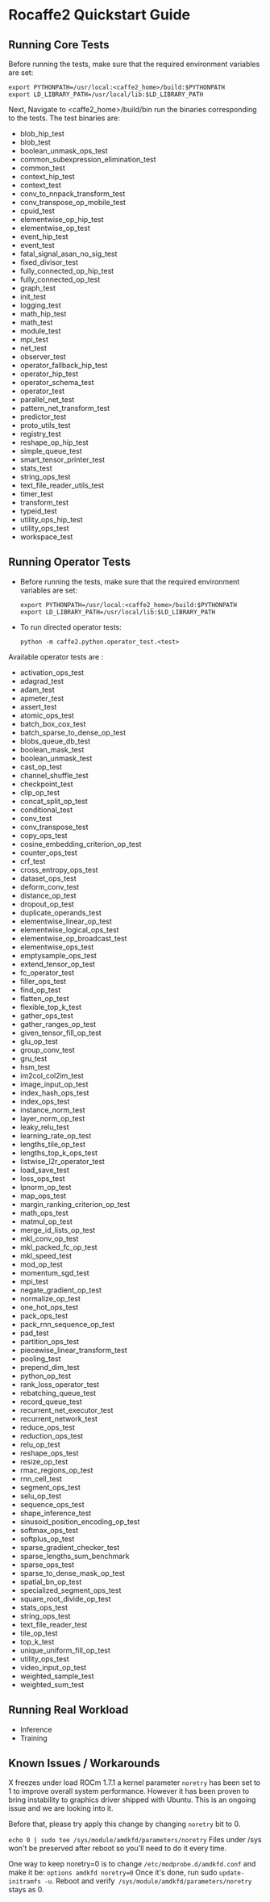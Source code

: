 # Rocaffe2 Quickstart Guide


## Running Core Tests
Before running the tests, make sure that the required environment variables are set:

```
export PYTHONPATH=/usr/local:<caffe2_home>/build:$PYTHONPATH 
export LD_LIBRARY_PATH=/usr/local/lib:$LD_LIBRARY_PATH

```

Next, Navigate to <caffe2_home>/build/bin run the binaries corresponding to the tests. The test binaries are:

* blob_hip_test
* blob_test
* boolean_unmask_ops_test
* common_subexpression_elimination_test
* common_test
* context_hip_test
* context_test
* conv_to_nnpack_transform_test
* conv_transpose_op_mobile_test
* cpuid_test
* elementwise_op_hip_test
* elementwise_op_test
* event_hip_test
* event_test
* fatal_signal_asan_no_sig_test
* fixed_divisor_test
* fully_connected_op_hip_test
* fully_connected_op_test
* graph_test
* init_test
* logging_test
* math_hip_test
* math_test
* module_test
* mpi_test
* net_test
* observer_test
* operator_fallback_hip_test
* operator_hip_test
* operator_schema_test
* operator_test
* parallel_net_test
* pattern_net_transform_test
* predictor_test
* proto_utils_test
* registry_test
* reshape_op_hip_test
* simple_queue_test
* smart_tensor_printer_test
* stats_test
* string_ops_test
* text_file_reader_utils_test
* timer_test
* transform_test
* typeid_test
* utility_ops_hip_test
* utility_ops_test
* workspace_test

## Running Operator Tests
* Before running the tests, make sure that the required environment variables are set:

	```
	export PYTHONPATH=/usr/local:<caffe2_home>/build:$PYTHONPATH 
	export LD_LIBRARY_PATH=/usr/local/lib:$LD_LIBRARY_PATH
	```

* To run directed operator tests: 

	`python -m caffe2.python.operator_test.<test>`
	
Available operator tests are :

* activation_ops_test
* adagrad_test
* adam_test
* apmeter_test
* assert_test
* atomic_ops_test
* batch_box_cox_test
* batch_sparse_to_dense_op_test
* blobs_queue_db_test
* boolean_mask_test
* boolean_unmask_test
* cast_op_test
* channel_shuffle_test
* checkpoint_test
* clip_op_test
* concat_split_op_test
* conditional_test
* conv_test
* conv_transpose_test
* copy_ops_test
* cosine_embedding_criterion_op_test
* counter_ops_test
* crf_test
* cross_entropy_ops_test
* dataset_ops_test
* deform_conv_test
* distance_op_test
* dropout_op_test
* duplicate_operands_test
* elementwise_linear_op_test
* elementwise_logical_ops_test
* elementwise_op_broadcast_test
* elementwise_ops_test
* emptysample_ops_test
* extend_tensor_op_test
* fc_operator_test
* filler_ops_test
* find_op_test
* flatten_op_test
* flexible_top_k_test
* gather_ops_test
* gather_ranges_op_test
* given_tensor_fill_op_test
* glu_op_test
* group_conv_test
* gru_test
* hsm_test
* im2col_col2im_test
* image_input_op_test
* index_hash_ops_test
* index_ops_test
* instance_norm_test
* layer_norm_op_test
* leaky_relu_test
* learning_rate_op_test
* lengths_tile_op_test
* lengths_top_k_ops_test
* listwise_l2r_operator_test
* load_save_test
* loss_ops_test
* lpnorm_op_test
* map_ops_test
* margin_ranking_criterion_op_test
* math_ops_test
* matmul_op_test
* merge_id_lists_op_test
* mkl_conv_op_test
* mkl_packed_fc_op_test
* mkl_speed_test
* mod_op_test
* momentum_sgd_test
* mpi_test
* negate_gradient_op_test
* normalize_op_test
* one_hot_ops_test
* pack_ops_test
* pack_rnn_sequence_op_test
* pad_test
* partition_ops_test
* piecewise_linear_transform_test
* pooling_test
* prepend_dim_test
* python_op_test
* rank_loss_operator_test
* rebatching_queue_test
* record_queue_test
* recurrent_net_executor_test
* recurrent_network_test
* reduce_ops_test
* reduction_ops_test
* relu_op_test
* reshape_ops_test
* resize_op_test
* rmac_regions_op_test
* rnn_cell_test
* segment_ops_test
* selu_op_test
* sequence_ops_test
* shape_inference_test
* sinusoid_position_encoding_op_test
* softmax_ops_test
* softplus_op_test
* sparse_gradient_checker_test
* sparse_lengths_sum_benchmark
* sparse_ops_test
* sparse_to_dense_mask_op_test
* spatial_bn_op_test
* specialized_segment_ops_test
* square_root_divide_op_test
* stats_ops_test
* string_ops_test
* text_file_reader_test
* tile_op_test
* top_k_test
* unique_uniform_fill_op_test
* utility_ops_test
* video_input_op_test
* weighted_sample_test
* weighted_sum_test

## Running Real Workload
* Inference
* Training


## Known Issues / Workarounds
X freezes under load
ROCm 1.7.1 a kernel parameter `noretry` has been set to 1 to improve overall system performance. However it has been proven to bring instability to graphics driver shipped with Ubuntu. This is an ongoing issue and we are looking into it.

Before that, please try apply this change by changing `noretry` bit to 0.

`echo 0 | sudo tee /sys/module/amdkfd/parameters/noretry` 
Files under /sys won't be preserved after reboot so you'll need to do it every time.

One way to keep noretry=0 is to change `/etc/modprobe.d/amdkfd.conf` and make it be:
`options amdkfd noretry=0`
Once it's done, run sudo `update-initramfs -u`. Reboot and verify` /sys/module/amdkfd/parameters/noretry` stays as 0.

